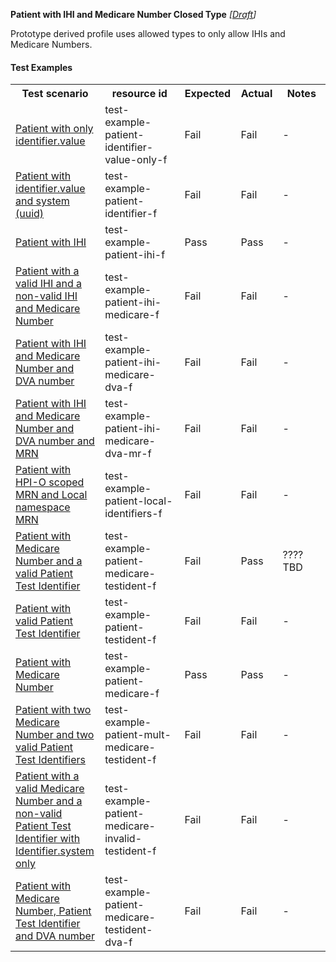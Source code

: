 **Patient with IHI and Medicare Number Closed Type** *[[Draft](http://hl7.org/fhir/r4/valueset-publication-status.html)]*

Prototype derived profile uses allowed types to only allow IHIs and Medicare Numbers.

#### Test Examples

<table class="list" style="width:100%">
    <colgroup>
       <col span="1" style="width: 24%;"/>
       <col span="1" style="width: 25%;"/>
       <col span="1" style="width: 10%;"/>
       <col span="1" style="width: 10%;"/>
       <col span="1" style="width: 15%;"/>
    </colgroup>
	<tbody>
      <tr>
        <th>Test scenario</th>
        <th>resource id</th>
        <th>Expected</th>
        <th>Actual</th>
		<th>Notes</th>
      </tr>
      <tr>
        <td><a href="Patient-test-example-patient-identifier-value-only-f.html">Patient with only identifier.value</a></td>
        <td>test-example-patient-identifier-value-only-f</td>
        <td>Fail</td>
        <td>Fail</td>
        <td>-</td>
      </tr>
      <tr>
        <td><a href="Patient-test-example-patient-identifier-f.html">Patient with identifier.value and system (uuid)</a></td>
        <td>test-example-patient-identifier-f</td>
        <td>Fail</td>
        <td>Fail</td>
        <td>-</td>
      </tr>
      <tr>
        <td><a href="Patient-test-example-patient-ihi-f.html">Patient with IHI</a></td>
        <td>test-example-patient-ihi-f</td>
        <td>Pass</td>
        <td>Pass</td>
        <td>-</td>
      </tr>
      <tr>
        <td><a href="Patient-test-example-patient-ihi-medicare-f.html">Patient with a valid IHI and a non-valid IHI and Medicare Number</a></td>
        <td>test-example-patient-ihi-medicare-f</td>
        <td>Fail</td>
        <td>Fail</td>
        <td>-</td>
      </tr>
      <tr>
        <td><a href="Patient-test-example-patient-ihi-medicare-dva-f.html">Patient with IHI and Medicare Number and DVA number</a></td>
        <td>test-example-patient-ihi-medicare-dva-f</td>
        <td>Fail</td>
        <td>Fail</td>
        <td>-</td>
      </tr>
      <tr>
        <td><a href="Patient-test-example-patient-ihi-medicare-dva-mr-f.html">Patient with IHI and Medicare Number and DVA number and MRN</a></td>
        <td>test-example-patient-ihi-medicare-dva-mr-f</td>
        <td>Fail</td>
        <td>Fail</td>
        <td>-</td>
      </tr>
      <tr>
        <td><a href="Patient-test-example-patient-local-identifiers-f.html">Patient with HPI-O scoped MRN and Local namespace MRN</a></td>
        <td>test-example-patient-local-identifiers-f</td>
        <td>Fail</td>
        <td>Fail</td>
        <td>-</td>
      </tr>
      <tr>
        <td><a href="Patient-test-example-patient-medicare-testident-f.html">Patient with Medicare Number and a valid Patient Test Identifier</a></td>
        <td>test-example-patient-medicare-testident-f</td>
        <td>Fail</td>
        <td>Pass</td>
        <td>???? TBD</td>
      </tr>
      <tr>
        <td><a href="Patient-test-example-patient-testident-f.html">Patient with valid Patient Test Identifier</a></td>
        <td>test-example-patient-testident-f</td>
        <td>Fail</td>
        <td>Fail</td>
        <td>-</td>
      </tr>
      <tr>
        <td><a href="Patient-test-example-patient-medicare-f.html">Patient with Medicare Number</a></td>
        <td>test-example-patient-medicare-f</td>
        <td>Pass</td>
        <td>Pass</td>
        <td>-</td>
      </tr>
      <tr>
        <td><a href="Patient-test-example-patient-mult-medicare-testident-f.html">Patient with two Medicare Number and two valid Patient Test Identifiers</a></td>
        <td>test-example-patient-mult-medicare-testident-f</td>
        <td>Fail</td>
        <td>Fail</td>
        <td>-</td>
      </tr>
      <tr>
        <td><a href="Patient-test-example-patient-medicare-invalid-testident-f.html">Patient with a valid Medicare Number and a non-valid Patient Test Identifier with Identifier.system only</a></td>
        <td>test-example-patient-medicare-invalid-testident-f</td>
        <td>Fail</td>
        <td>Fail</td>
        <td>-</td>
      </tr>
      <tr>
        <td><a href="Patient-test-example-patient-medicare-testident-dva-f.html">Patient with Medicare Number, Patient Test Identifier and DVA number</a></td>
        <td>test-example-patient-medicare-testident-dva-f</td>
        <td>Fail</td>
        <td>Fail</td>
        <td>-</td>
      </tr>
    </tbody>
</table>

